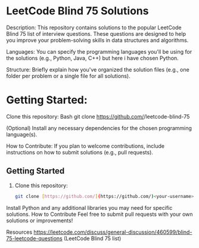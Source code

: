# LeetCode Blind 75 Solutions

Description:
This repository contains solutions to the popular LeetCode Blind 75 list of interview questions. These questions are designed to help you improve your problem-solving skills in data structures and algorithms.

Languages:
You can specify the programming languages you'll be using for the solutions (e.g., Python, Java, C++) but here i have chosen Python.

Structure:
Briefly explain how you've organized the solution files (e.g., one folder per problem or a single file for all solutions).

# Getting Started:

Clone this repository:
Bash
git clone https://github.com/<your-username>/leetcode-blind-75


(Optional) Install any necessary dependencies for the chosen programming language(s).

How to Contribute:
If you plan to welcome contributions, include instructions on how to submit solutions (e.g., pull requests).

## Getting Started

1. Clone this repository:

   ```bash
   git clone [https://github.com/](https://github.com/)<your-username>/leetcode-blind-75
Install Python and any additional libraries you may need for specific solutions.
How to Contribute
Feel free to submit pull requests with your own solutions or improvements!

Resources
https://leetcode.com/discuss/general-discussion/460599/blind-75-leetcode-questions (LeetCode Blind 75 list)
